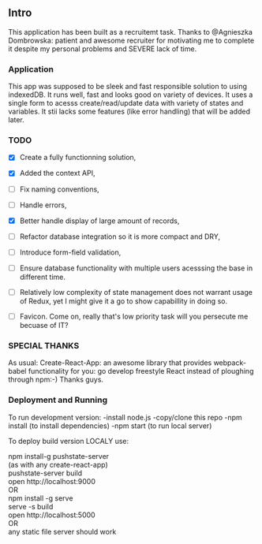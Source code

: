 ## Intro

This application has been built as a recruitemt task. Thanks to @Agnieszka Dombrowska: patient and awesome recruiter for motivating me to complete it despite my personal problems and SEVERE lack of time.

### Application

This app was supposed to be sleek and fast responsible solution to using indexedDB. It runs well, fast and looks good on variety of devices. It uses a single form to acesss create/read/update data with variety of states and variables. It stii lacks some features (like error handling) that will be added later.


### TODO
 - [x] Create a fully functionning solution,
 - [x] Added the context API,
 - [ ] Fix naming conventions,
 - [ ] Handle errors,
 - [x] Better handle display of large amount of records,
 - [ ] Refactor database integration so it is more compact and DRY,
 - [ ] Introduce form-field validation,
 - [ ] Ensure database functionality with multiple users acesssing the base in different time.
 - [ ] Relatively low complexity of state management does not warrant usage of Redux, yet I might give it a go to show capabillity in doing so.
 - [ ] Favicon. Come on, really  that's low priority task will you persecute me becuase of IT?


### SPECIAL THANKS

As usual: Create-React-App: an awesome library that provides webpack-babel functionality for you: go develop freestyle React instead of ploughing through npm:-)
Thanks guys.

### Deployment and Running
To run development version:
-install node.js
-copy/clone this repo 
-npm install (to install dependencies)
-npm start (to run local server)

To deploy build version LOCALY use:

npm install-g pushstate-server  
(as with any create-react-app)  
pushstate-server build  
open http://localhost:9000  
OR  
npm install -g serve  
serve -s build  
open http://localhost:5000  
OR  
any static file server should work  
